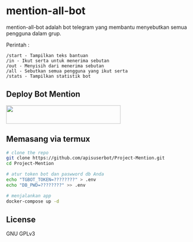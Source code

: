 # mention-all-bot
mention-all-bot adalah bot telegram yang membantu menyebutkan semua pengguna dalam grup.

Perintah :

```
/start - Tampilkan teks bantuan
/in - Ikut serta untuk menerima sebutan
/out - Menyisih dari menerima sebutan
/all - Sebutkan semua pengguna yang ikut serta
/stats - Tampilkan statistik bot
```
## Deploy Bot Mention

<b>
<a href="https://heroku.com/deploy?template=https://github.com/apisuserbot/Project-Mention"><img src="https://img.shields.io/badge/Deploy Project-Mention-blue?style=badge&logo=heroku"width="310" height="50"/></a>
</b>

## Memasang via termux

```bash
# clone the repo
git clone https://github.com/apisuserbot/Project-Mention.git
cd Project-Mention

# atur token bot dan paswword db Anda
echo "TGBOT_TOKEN=????????" > .env
echo "DB_PWD=????????" >> .env

# menjalankan app
docker-compose up -d
```

## License
GNU GPLv3
